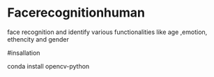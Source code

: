 # Facerecognitionhuman

face recognition and identify various functionalities like age ,emotion, ethencity and gender 

#insallation

conda install opencv-python

